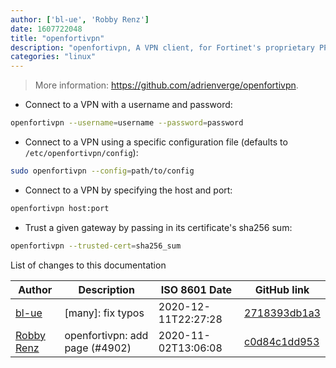```yaml
---
author: ['bl-ue', 'Robby Renz']
date: 1607722048
title: "openfortivpn"
description: "openfortivpn, A VPN client, for Fortinet's proprietary PPP+SSL VPN solution."
categories: "linux"
---
```

> More information: <https://github.com/adrienverge/openfortivpn>.

- Connect to a VPN with a username and password:

```bash
openfortivpn --username=username --password=password
```

- Connect to a VPN using a specific configuration file (defaults to `/etc/openfortivpn/config`):

```bash
sudo openfortivpn --config=path/to/config
```

- Connect to a VPN by specifying the host and port:

```bash
openfortivpn host:port
```

- Trust a given gateway by passing in its certificate's sha256 sum:

```bash
openfortivpn --trusted-cert=sha256_sum
```
List of changes to this documentation


Author | Description | ISO 8601 Date | GitHub link
------|-----|-----|-----
[bl-ue](mailto:54780737+bl-ue@users.noreply.github.com) | [many]: fix typos | 2020-12-11T22:27:28 | [2718393db1a3](https://github.com/tldr-pages/tldr/commit/2718393db1a358b04f94effb6a8b16e61647fb0b)
[Robby Renz](mailto:43713843+robbyrenz@users.noreply.github.com) | openfortivpn: add page (#4902) | 2020-11-02T13:06:08 | [c0d84c1dd953](https://github.com/tldr-pages/tldr/commit/c0d84c1dd9530a3b6914e3d5af2b91cfa99695c5)

